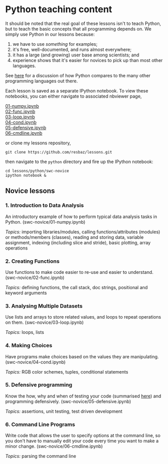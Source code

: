 Python teaching content
=======================

It should be noted that the real goal of these lessons isn't to teach Python, but to teach the basic 
concepts that all programming depends on. We simply use Python in our lessons because:

1.  we have to use *something* for examples;
2.  it's free, well-documented, and runs almost everywhere;
3.  it has a large (and growing) user base among scientists; and
4.  experience shows that it's easier for novices to pick up than most other languages.

See [here](http://drclimate.wordpress.com/2013/06/11/picking-the-right-programming-language/) for a discussion
of how Python compares to the many other programming languages out there.

Each lesson is saved as a separate IPython notebook. To view these notebooks, you can 
either navigate to associated nbviewer page, 

[01-numpy.ipynb](http://nbviewer.ipython.org/7572409)  
[02-func.ipynb](http://nbviewer.ipython.org/7572464)  
[03-loop.ipynb](http://nbviewer.ipython.org/7572490)  
[04-cond.ipynb](http://nbviewer.ipython.org/7572504)  
[05-defensive.ipynb](http://nbviewer.ipython.org/7572521)  
[06-cmdline.ipynb](http://nbviewer.ipython.org/7572536)  


or clone my lessons repository,

    git clone https://github.com/resbaz/lessons.git

then navigate to the `python` directory and fire up the IPython notebook:

    cd lessons/python/swc-novice
    ipython notebook &


## Novice lessons

### 1. Introduction to Data Analysis

An introductory example of how to perform typical data analysis tasks in Python. 
(swc-novice/01-numpy.ipynb)

*Topics:* importing libraries/modules, calling functions/attributes (modules) or 
methods/members (classes), reading and storing data, variable assignment, indexing 
(including slice and stride), basic plotting, array operations
  
  
### 2. Creating Functions

Use functions to make code easier to re-use and easier to understand. 
(swc-novice/02-func.ipynb) 

*Topics:* defining functions, the call stack, doc strings, positional and keyword arguments 
  

### 3. Analysing Multiple Datasets

Use lists and arrays to store related values, and loops to repeat operations on them. 
(swc-novice/03-loop.ipynb)

*Topics:* loops, lists
  

### 4. Making Choices 

Have programs make choices based on the values they are manipulating. 
(swc-novice/04-cond.ipynb) 

*Topics:* RGB color schemes, tuples, conditional statements
  

### 5. Defensive programming

Know the how, why and when of testing your code (summarised 
[here](http://drclimate.wordpress.com/2013/10/10/testing-your-code/)) and programming 
defensively. (swc-novice/05-defensive.ipynb)

*Topics:* assertions, unit testing, test driven development
  

### 6. Command Line Programs

Write code that allows the user to specify options at the command line, so you don't have 
to manually edit your code every time you want to make a minor change. 
(swc-novice/06-cmdline.ipynb)

*Topics:* parsing the command line
  
